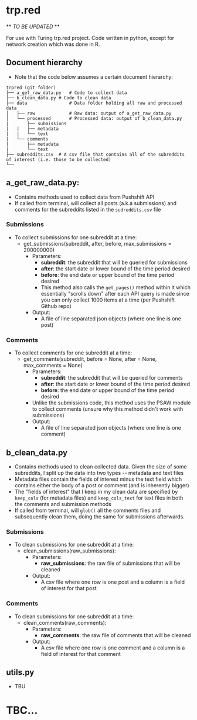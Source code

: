# trp.red

 ** *TO BE UPDATED* **
 
For use with Turing trp.red project. Code written in python, except for network creation which was done in R.

## Document hierarchy
* Note that the code below assumes a certain document hierarchy:
```
trpred (git folder)
├── a_get_raw_data.py	# Code to collect data
├── b_clean_data.py	# Code to clean data
├── data               	# Data folder holding all raw and processed data
│   ├── raw         	# Raw data: output of a_get_raw_data.py
│   └── processed       # Processed data: output of b_clean_data.py
|       ├── submissions
|	|   ├── metadata
|	|   └── text
|	└── comments
|	    ├── metadata
|	    └── text
├── subreddits.csv	# A csv file that contains all of the subreddits of interest (i.e. those to be collected)
└── 
```

## a_get_raw_data.py:
* Contains methods used to collect data from Pushshift API
* If called from terminal, will collect all posts (a.k.a submissions) and comments for the subreddits listed in the `sudreddits.csv` file
### Submissions 
* To collect submissions for one subreddit at a time:
	*  get_submissions(subreddit, after, before, max_submissions = 200000000)
		* Parameters:
			* **subreddit**: the subreddit that will be queried for submissions
			* **after**: the start date or lower bound of the time period desired
			* **before**: the end date or upper bound of the time period desired 
			* This method also calls the `get_pages()` method within it which essentially "scrolls down" after each API query is made since you can only collect 1000 items at a time (per Pushshift Github repo)
		* Output:
			* A file of line separated json objects (where one line is one post)
### Comments		
* To collect comments for one subreddit at a time:
	* get_comments(subreddit, before = None, after = None, max_comments = None)
		* Parameters: 
			* **subreddit**: the subreddit that will be queried for comments
			* **after**: the start date or lower bound of the time period desired
			* **before**: the end date or upper bound of the time period desired 
		* Unlike the submissions code, this method uses the PSAW module to collect comments (unsure why this method didn't work with submissions)		
		* Output:
			* A file of line separated json objects (where one line is one comment)	
			
## b_clean_data.py
* Contains methods used to clean collected data. Given the size of some subreddits, I split up the data into two types -- metadata and text files
* Metadata files contain the fields of interest minus the text field which contains either the body of a post or comment (and is inherently bigger)
* The "fields of interest" that I keep in my clean data are specified by `keep_cols` (for metadata files) and `keep_cols_text` for text files in both the comments and submission methods
* If called from terminal, will `glob()` all the comments files and subsequently clean them, doing the same for submissions afterwards.  
### Submissions
* To clean submissions for one subreddit at a time:
	* clean_submissions(raw_submissions):
		* Parameters:
			* **raw_submissions**: the raw file of submissions that will be cleaned
		* Output:
			* A csv file where one row is one post and a column is a field of interest for that post
### Comments
* To clean submissions for one subreddit at a time:
	* clean_comments(raw_comments):
		* Parameters:
			* **raw_comments**: the raw file of comments that will be cleaned
		* Output:
			* A csv file where one row is one comment and a column is a field of interest for that comment

## utils.py
* TBU

# TBC...
